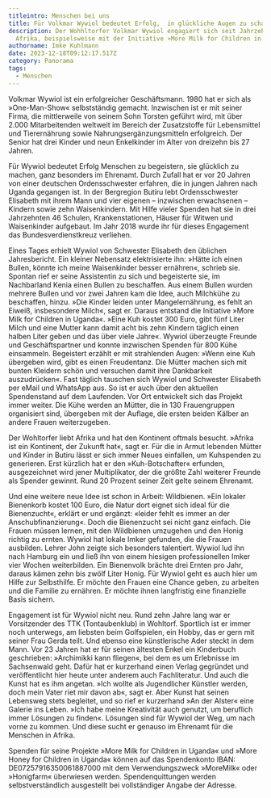 ```yaml
---
titleintro: Menschen bei uns
title: Für Volkmar Wywiol bedeutet Erfolg,  in glückliche Augen zu schauen
description: Der Wohhltorfer Volkmar Wywiol engagiert sich seit Jahrzehnten in
  Afrika, beispielsweise mit der Initiative »More Milk for Children in Uganda«
authorname: Imke Kuhlmann
date: 2023-12-18T09:12:17.517Z
category: Panorama
tags:
  - Menschen
---
```





Volkmar Wywiol ist ein erfolgreicher Geschäftsmann. 1980 hat er sich als »One-Man-Show« selbstständig gemacht. Inzwischen ist er mit seiner Firma, die mittlerweile von seinem Sohn Torsten geführt wird, mit über 2.000 Mitarbeitenden weltweit im Bereich der Zusatzstoffe für Lebensmittel und Tierernährung sowie Nahrungsergänzungsmitteln erfolgreich. Der Senior hat drei Kinder und neun Enkelkinder im Alter von dreizehn bis 27 Jahren.

Für Wywiol bedeutet Erfolg Menschen zu begeistern, sie glücklich zu machen, ganz besonders im Ehrenamt. Durch Zufall hat er vor 20 Jahren von einer deutschen Ordensschwester erfahren, die in jungen Jahren nach Uganda gegangen ist. In der Bergregion Butiru lebt Ordensschwester Elisabeth mit ihrem Mann und vier eigenen – inzwischen erwachsenen – Kindern sowie zehn Waisenkindern. Mit Hilfe vieler Spenden hat sie in drei Jahrzehnten 46 Schulen, Krankenstationen, Häuser für Witwen und Waisenkinder aufgebaut. Im Jahr 2018 wurde ihr für dieses Engagement das Bundesverdienstkreuz verliehen. 

Eines Tages erhielt Wywiol von Schwester Elisabeth den üblichen Jahresbericht. Ein kleiner Nebensatz elektrisierte ihn: »Hätte ich einen Bullen, könnte ich meine Waisenkinder besser ernähren«, schrieb sie. Spontan rief er seine Assistentin zu sich und begeisterte sie, im Nachbarland Kenia einen Bullen zu beschaffen. Aus einem Bullen wurden mehrere Bullen und vor zwei Jahren kam die Idee, auch Milchkühe zu beschaffen, hinzu. »Die Kinder leiden unter Mangelernährung, es fehlt an Eiweiß, insbesondere Milch«, sagt er.  Daraus entstand die Initiative »More Milk for Children in Uganda«. »Eine Kuh kostet 300 Euro, gibt fünf Liter Milch und eine Mutter kann damit acht bis zehn Kindern täglich einen halben Liter geben und das über viele Jahre«. Wywiol überzeugte Freunde und Geschäftspartner und konnte inzwischen Spenden für 800 Kühe einsammeln. Begeistert erzählt er mit strahlenden Augen: »Wenn eine Kuh übergeben wird, gibt es einen Freudentanz. Die Mütter machen sich mit bunten Kleidern schön und versuchen damit ihre Dankbarkeit auszudrücken«. Fast täglich tauschen sich Wywiol und Schwester Elisabeth per eMail und WhatsApp aus. So ist er auch über den aktuellen Spendenstand auf dem Laufenden. Vor Ort entwickelt sich das Projekt immer weiter. Die Kühe werden an Mütter, die in 130 Frauengruppen organisiert sind, übergeben mit der Auflage, die ersten beiden Kälber an andere Frauen weiterzugeben. 

Der Wohltorfer liebt Afrika und hat den Kontinent oftmals besucht. »Afrika ist ein Kontinent, der Zukunft hat«, sagt er. Für die in Armut lebenden Mütter und Kinder in Butiru lässt er sich immer Neues einfallen, um Kuhspenden zu generieren. Erst kürzlich hat er den »Kuh-Botschafter« erfunden, ausgezeichnet wird jener Multiplikator, der die größte Zahl weiterer Freunde als Spender gewinnt. Rund 20 Prozent seiner Zeit gelte seinem Ehrenamt. 

Und eine weitere neue Idee ist schon in Arbeit: Wildbienen. »Ein lokaler Bienenkorb kostet 100 Euro, die Natur dort eignet sich ideal für die Bienenzucht«, erklärt er und ergänzt: «leider fehlt es immer an der Anschubfinanzierung«. Doch die Bienenzucht sei nicht ganz einfach. Die Frauen müssen lernen, mit den Wildbienen umzugehen und den Honig richtig zu ernten. Wywiol hat lokale Imker gefunden, die die Frauen ausbilden. Lehrer John zeigte sich besonders talentiert. Wywiol lud ihn nach Hamburg ein und ließ ihn von einem hiesigen professionellen Imker vier Wochen weiterbilden. Ein Bienenvolk brächte drei Ernten pro Jahr, daraus kämen zehn bis zwölf Liter Honig. Für Wywiol geht es auch hier um Hilfe zur Selbsthilfe. Er möchte den Frauen eine Chance geben, zu arbeiten und die Familie zu ernähren. Er möchte ihnen langfristig eine finanzielle Basis sichern.   

Engagement ist für Wywiol nicht neu. Rund zehn Jahre lang war er Vorsitzender des TTK (Tontaubenklub) in Wohltorf. Sportlich ist er immer noch unterwegs, am liebsten beim Golfspielen, ein Hobby, das er gern mit seiner Frau Gerda teilt. Und ebenso eine künstlerische Ader steckt in dem Mann. Vor 23 Jahren hat er für seinen ältesten Enkel ein Kinderbuch geschrieben: »Archimikki kann fliegen«, bei dem es um Erlebnisse im Sachsenwald geht. Dafür hat er kurzerhand einen Verlag gegründet und veröffentlicht hier heute unter anderem auch Fachliteratur. Und auch die Kunst hat es ihm angetan. »Ich wollte als Jugendlicher Künstler werden, doch mein Vater riet mir davon ab«, sagt er. Aber Kunst hat seinen Lebensweg stets begleitet, und so rief er kurzerhand »An der Alster« eine Galerie ins Leben. »Ich habe meine Kreativität auch genutzt, um beruflich immer Lösungen zu finden«. Lösungen sind für Wywiol der Weg, um nach vorne zu kommen. Und diese sucht er genauso im Ehrenamt für die Menschen in Afrika. 

Spenden für seine Projekte »More Milk for Children in Uganda« und »More Honey for Children in Uganda« können auf das Spendenkonto IBAN: DE07257916350061887000 mit dem Verwendungszweck »MoreMilk« oder »Honigfarm« überwiesen werden. Spendenquittungen werden selbstverständlich ausgestellt bei vollständiger Angabe der Adresse.